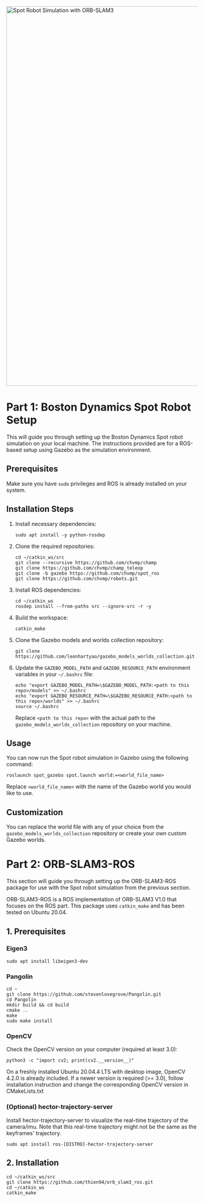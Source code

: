 <img src="./image/spot_gazebo.gif" alt="Spot Robot Simulation with ORB-SLAM3" width="1000" />


# Part 1: Boston Dynamics Spot Robot Setup

This will guide you through setting up the Boston Dynamics Spot robot simulation on your local machine. The instructions provided are for a ROS-based setup using Gazebo as the simulation environment.

## Prerequisites

Make sure you have `sudo` privileges and ROS is already installed on your system.

## Installation Steps

1. Install necessary dependencies:

   ```
   sudo apt install -y python-rosdep
   ```

2. Clone the required repositories:

   ```
   cd ~/catkin_ws/src
   git clone --recursive https://github.com/chvmp/champ
   git clone https://github.com/chvmp/champ_teleop
   git clone -b gazebo https://github.com/chvmp/spot_ros
   git clone https://github.com/chvmp/robots.git
   ```

3. Install ROS dependencies:

   ```
   cd ~/catkin_ws
   rosdep install --from-paths src --ignore-src -r -y
   ```

4. Build the workspace:

   ```
   catkin_make
   ```

5. Clone the Gazebo models and worlds collection repository:

   ```
   git clone https://github.com/leonhartyao/gazebo_models_worlds_collection.git
   ```

6. Update the `GAZEBO_MODEL_PATH` and `GAZEBO_RESOURCE_PATH` environment variables in your `~/.bashrc` file:

   ```
   echo "export GAZEBO_MODEL_PATH=\$GAZEBO_MODEL_PATH:<path to this repo>/models" >> ~/.bashrc
   echo "export GAZEBO_RESOURCE_PATH=\$GAZEBO_RESOURCE_PATH:<path to this repo>/worlds" >> ~/.bashrc
   source ~/.bashrc
   ```

   Replace `<path to this repo>` with the actual path to the `gazebo_models_worlds_collection` repository on your machine.

## Usage

You can now run the Spot robot simulation in Gazebo using the following command:

```
roslaunch spot_gazebo spot.launch world:=<world_file_name>
```

Replace `<world_file_name>` with the name of the Gazebo world you would like to use.

## Customization

You can replace the world file with any of your choice from the `gazebo_models_worlds_collection` repository or create your own custom Gazebo worlds.



# Part 2: ORB-SLAM3-ROS

This section will guide you through setting up the ORB-SLAM3-ROS package for use with the Spot robot simulation from the previous section.

ORB-SLAM3-ROS is a ROS implementation of ORB-SLAM3 V1.0 that focuses on the ROS part. This package uses `catkin_make` and has been tested on Ubuntu 20.04.

## 1. Prerequisites

### Eigen3
```
sudo apt install libeigen3-dev
```

### Pangolin

```
cd ~
git clone https://github.com/stevenlovegrove/Pangolin.git
cd Pangolin
mkdir build && cd build
cmake ..
make
sudo make install
```

### OpenCV

Check the OpenCV version on your computer (required at least 3.0):

```
python3 -c "import cv2; print(cv2.__version__)"
```

On a freshly installed Ubuntu 20.04.4 LTS with desktop image, OpenCV 4.2.0 is already included. If a newer version is required (>= 3.0), follow installation instruction and change the corresponding OpenCV version in CMakeLists.txt

### (Optional) hector-trajectory-server

Install hector-trajectory-server to visualize the real-time trajectory of the camera/imu. Note that this real-time trajectory might not be the same as the keyframes' trajectory.

```
sudo apt install ros-[DISTRO]-hector-trajectory-server
```

## 2. Installation

```
cd ~/catkin_ws/src
git clone https://github.com/thien94/orb_slam3_ros.git
cd ~/catkin_ws
catkin_make
```
